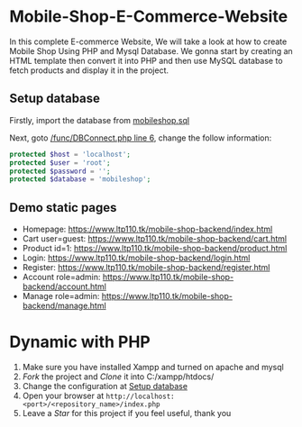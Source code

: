 # Mobile-Shop-E-Commerce-Website

In this complete E-commerce Website, We will take a look at how to create Mobile Shop Using PHP and Mysql Database. We gonna start by creating an HTML template then convert it into PHP and then use MySQL database to fetch products and display it in the project.

## Setup database

Firstly, import the database from [mobileshop.sql](./mobileshop.sql)

Next, goto [/func/DBConnect.php line 6](./func/DBConnect.php#L6), change the follow information:

```php
protected $host = 'localhost';
protected $user = 'root';
protected $password = '';
protected $database = 'mobileshop';
```

## Demo static pages

+ Homepage: https://www.ltp110.tk/mobile-shop-backend/index.html
+ Cart user=guest: https://www.ltp110.tk/mobile-shop-backend/cart.html
+ Product id=1: https://www.ltp110.tk/mobile-shop-backend/product.html
+ Login: https://www.ltp110.tk/mobile-shop-backend/login.html
+ Register:  https://www.ltp110.tk/mobile-shop-backend/register.html
+ Account role=admin: https://www.ltp110.tk/mobile-shop-backend/account.html
+ Manage role=admin: https://www.ltp110.tk/mobile-shop-backend/manage.html

# Dynamic with PHP

1. Make sure you have installed Xampp and turned on apache and mysql
2. *Fork* the project and *Clone* it into C:/xampp/htdocs/
3. Change the configuration at [Setup database](#setup-database)
4. Open your browser at `http://localhost:<port>/<repository_name>/index.php`
5. Leave a *Star* for this project if you feel useful, thank you